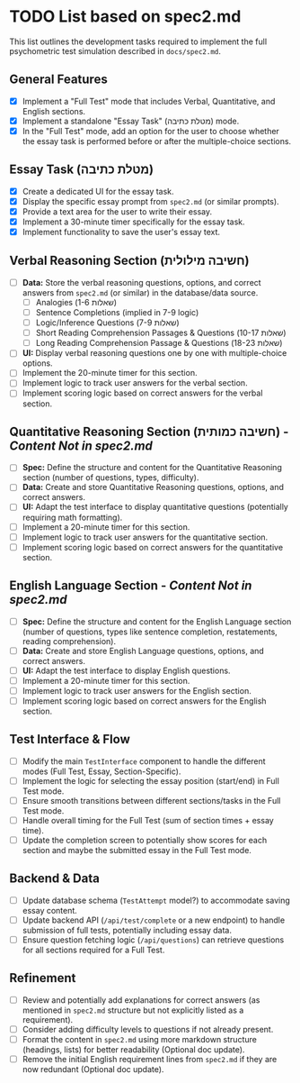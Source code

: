 # TODO List based on spec2.md

This list outlines the development tasks required to implement the full psychometric test simulation described in `docs/spec2.md`.

## General Features

- [X] Implement a "Full Test" mode that includes Verbal, Quantitative, and English sections.
- [X] Implement a standalone "Essay Task" (מטלת כתיבה) mode.
- [X] In the "Full Test" mode, add an option for the user to choose whether the essay task is performed before or after the multiple-choice sections.

## Essay Task (מטלת כתיבה)

- [X] Create a dedicated UI for the essay task.
- [X] Display the specific essay prompt from `spec2.md` (or similar prompts).
- [X] Provide a text area for the user to write their essay.
- [X] Implement a 30-minute timer specifically for the essay task.
- [X] Implement functionality to save the user's essay text.

## Verbal Reasoning Section (חשיבה מילולית)

- [ ] **Data:** Store the verbal reasoning questions, options, and correct answers from `spec2.md` (or similar) in the database/data source.
    - [ ] Analogies (שאלות 1-6)
    - [ ] Sentence Completions (implied in 7-9 logic)
    - [ ] Logic/Inference Questions (שאלות 7-9)
    - [ ] Short Reading Comprehension Passages & Questions (שאלות 10-17)
    - [ ] Long Reading Comprehension Passage & Questions (שאלות 18-23)
- [ ] **UI:** Display verbal reasoning questions one by one with multiple-choice options.
- [ ] Implement the 20-minute timer for this section.
- [ ] Implement logic to track user answers for the verbal section.
- [ ] Implement scoring logic based on correct answers for the verbal section.

## Quantitative Reasoning Section (חשיבה כמותית) - *Content Not in spec2.md*

- [ ] **Spec:** Define the structure and content for the Quantitative Reasoning section (number of questions, types, difficulty).
- [ ] **Data:** Create and store Quantitative Reasoning questions, options, and correct answers.
- [ ] **UI:** Adapt the test interface to display quantitative questions (potentially requiring math formatting).
- [ ] Implement a 20-minute timer for this section.
- [ ] Implement logic to track user answers for the quantitative section.
- [ ] Implement scoring logic based on correct answers for the quantitative section.

## English Language Section - *Content Not in spec2.md*

- [ ] **Spec:** Define the structure and content for the English Language section (number of questions, types like sentence completion, restatements, reading comprehension).
- [ ] **Data:** Create and store English Language questions, options, and correct answers.
- [ ] **UI:** Adapt the test interface to display English questions.
- [ ] Implement a 20-minute timer for this section.
- [ ] Implement logic to track user answers for the English section.
- [ ] Implement scoring logic based on correct answers for the English section.

## Test Interface & Flow

- [ ] Modify the main `TestInterface` component to handle the different modes (Full Test, Essay, Section-Specific).
- [ ] Implement the logic for selecting the essay position (start/end) in Full Test mode.
- [ ] Ensure smooth transitions between different sections/tasks in the Full Test mode.
- [ ] Handle overall timing for the Full Test (sum of section times + essay time).
- [ ] Update the completion screen to potentially show scores for each section and maybe the submitted essay in the Full Test mode.

## Backend & Data

- [ ] Update database schema (`TestAttempt` model?) to accommodate saving essay content.
- [ ] Update backend API (`/api/test/complete` or a new endpoint) to handle submission of full tests, potentially including essay data.
- [ ] Ensure question fetching logic (`/api/questions`) can retrieve questions for all sections required for a Full Test.

## Refinement

- [ ] Review and potentially add explanations for correct answers (as mentioned in `spec2.md` structure but not explicitly listed as a requirement).
- [ ] Consider adding difficulty levels to questions if not already present.
- [ ] Format the content in `spec2.md` using more markdown structure (headings, lists) for better readability (Optional doc update).
- [ ] Remove the initial English requirement lines from `spec2.md` if they are now redundant (Optional doc update).
